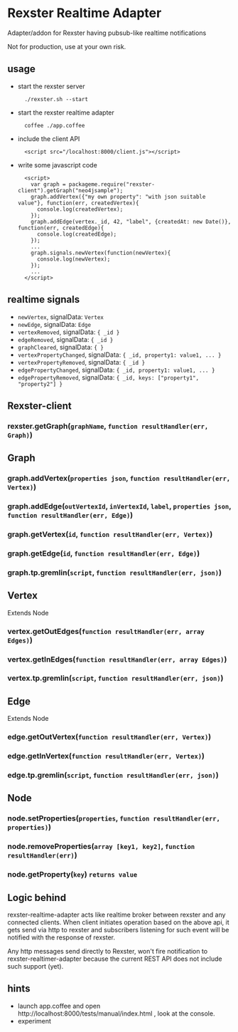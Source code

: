 # Rexster Realtime Adapter #
Adapter/addon for Rexster having pubsub-like realtime notifications

Not for production, use at your own risk.

## usage ##

* start the rexster server
    
        ./rexster.sh --start
    
* start the rexster realtime adapter
    
        coffee ./app.coffee
    
* include the client API
    
        <script src="/localhost:8000/client.js"></script>
    
* write some javascript code
    
        <script>
          var graph = packageme.require("rexster-client").getGraph("neo4jsample");
          graph.addVertex({"my own property": "with json suitable value"}, function(err, createdVertex){
            console.log(createdVertex);
          });
          graph.addEdge(vertex._id, 42, "label", {createdAt: new Date()}, function(err, createdEdge){
            console.log(createdEdge);
          });
          ...
          graph.signals.newVertex(function(newVertex){
            console.log(newVertex);
          });
          ...
        </script>

## realtime signals ##
  * `newVertex`, signalData: `Vertex`
  * `newEdge`, signalData: `Edge`
  * `vertexRemoved`, signalData: `{ _id }`
  * `edgeRemoved`, signalData: `{ _id }`
  * `graphCleared`, signalData: `{ }`
  * `vertexPropertyChanged`, signalData: `{ _id, property1: value1, ... }`
  * `vertexPropertyRemoved`, signalData: `{ _id }`
  * `edgePropertyChanged`, signalData: `{ _id, property1: value1, ... }`
  * `edgePropertyRemoved`, signalData: `{ _id, keys: ["property1", "property2"] }`

## Rexster-client ##

### rexster.getGraph(`graphName`, `function resultHandler(err, Graph)`) ###

## Graph ##

### graph.addVertex(`properties json`, `function resultHandler(err, Vertex)`) ###

### graph.addEdge(`outVertexId`, `inVertexId`, `label`, `properties json`, `function resultHandler(err, Edge)`) ###

### graph.getVertex(`id`, `function resultHandler(err, Vertex)`) ###

### graph.getEdge(`id`, `function resultHandler(err, Edge)`) ###

### graph.tp.gremlin(`script`, `function resultHandler(err, json)`) ###

## Vertex ##
Extends Node

### vertex.getOutEdges(`function resultHandler(err, array Edges)`) ###

### vertex.getInEdges(`function resultHandler(err, array Edges)`) ###

### vertex.tp.gremlin(`script`, `function resultHandler(err, json)`) ###

## Edge ##
Extends Node

### edge.getOutVertex(`function resultHandler(err, Vertex)`) ###

### edge.getInVertex(`function resultHandler(err, Vertex)`) ###

### edge.tp.gremlin(`script`, `function resultHandler(err, json)`) ###

## Node ##

### node.setProperties(`properties`, `function resultHandler(err, properties)`) ###

### node.removeProperties(`array [key1, key2]`, `function resultHandler(err)`) ###

### node.getProperty(`key`) `returns value` ###

## Logic behind ##
rexster-realtime-adapter acts like realtime broker between rexster and any connected clients.
When client initiates operation based on the above api, it gets send via http to rexster and 
subscribers listening for such event will be notified with the response of rexster.

Any http messages send directly to Rexster, won't fire notification to rexster-realtimer-adapter because
the current REST API does not include such support (yet).

## hints ##
* launch app.coffee and open http://localhost:8000/tests/manual/index.html , look at the console.
* experiment